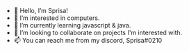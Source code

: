 - 👋 Hello, I’m Sprisa!
- 👀 I’m interested in computers.
- 🌱 I’m currently learning javascript & java.
- 💞️ I’m looking to collaborate on projects I'm interested with.
- 📫 You can reach me from my discord, Sprisa#0210
